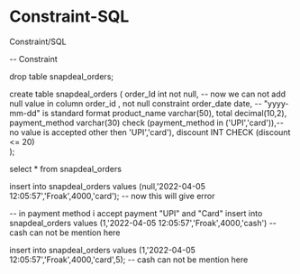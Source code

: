 # Constraint-SQL
Constraint/SQL


-- Constraint

drop table snapdeal_orders;

create table snapdeal_orders
(
order_Id int not null, -- now we can not add null value in column order_id , not null constraint
order_date date, -- "yyyy-mm-dd" is standard format
product_name varchar(50),
total decimal(10,2),
payment_method varchar(30) check (payment_method in ('UPI','card')),-- no value is accepted other then 'UPI','card'), 
discount INT CHECK (discount <= 20)  
); 

select * from snapdeal_orders

insert into snapdeal_orders values (null,'2022-04-05 12:05:57','Froak',4000,'card'); -- now this will give error

-- in payment method i accept payment "UPI" and "Card"
insert into snapdeal_orders values (1,'2022-04-05 12:05:57','Froak',4000,'cash') -- cash can not be mention here

insert into snapdeal_orders values (1,'2022-04-05 12:05:57','Froak',4000,'card',5); -- cash can not be mention here

